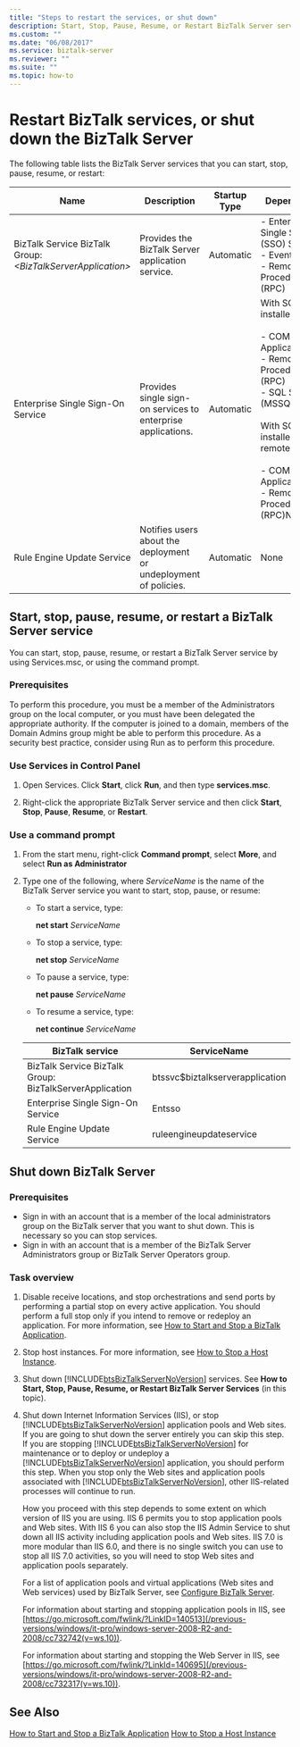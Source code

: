 ```yaml
---
title: "Steps to restart the services, or shut down"
description: Start, Stop, Pause, Resume, or Restart BizTalk Server services, or shut down the BizTalk Server computer
ms.custom: ""
ms.date: "06/08/2017"
ms.service: biztalk-server
ms.reviewer: ""
ms.suite: ""
ms.topic: how-to
---
```

# Restart BizTalk services, or shut down the BizTalk Server

The following table lists the BizTalk Server services that you can start, stop, pause, resume, or restart:

|Name|Description|Startup Type|Dependencies|
|----------|-----------------|------------------|------------------|
|BizTalk Service BizTalk Group: *\<BizTalkServerApplication\>*|Provides the BizTalk Server application service.|Automatic|-   Enterprise Single Sign-On (SSO) Service<br />-   Event Log<br />-   Remote Procedure Call (RPC)|
|Enterprise Single Sign-On Service|Provides single sign-on services to enterprise applications.|Automatic|With SQL Server installed locally:<br /><br /> -   COM+ System Application<br />-   Remote Procedure Call (RPC)<br />-   SQL Server (MSSQLSERVER)<br /><br /> With SQL Server installed remotely:<br /><br /> -   COM+ System Application<br />-   Remote Procedure Call (RPC)None|
|Rule Engine Update Service|Notifies users about the deployment or undeployment of policies.|Automatic|None|


## Start, stop, pause, resume, or restart a BizTalk Server service
 You can start, stop, pause, resume, or restart a BizTalk Server service by using Services.msc, or using the command prompt.

### Prerequisites
 To perform this procedure, you must be a member of the Administrators group on the local computer, or you must have been delegated the appropriate authority. If the computer is joined to a domain, members of the Domain Admins group might be able to perform this procedure. As a security best practice, consider using Run as to perform this procedure.

### Use Services in Control Panel

1.  Open Services. Click **Start**, click **Run**, and then type **services.msc**.

2.  Right-click the appropriate BizTalk Server service and then click **Start**, **Stop**, **Pause**, **Resume**, or **Restart**.

### Use a command prompt

1.  From the start menu, right-click **Command prompt**, select **More**, and select **Run as Administrator**

2.  Type one of the following, where *ServiceName* is the name of the BizTalk Server service you want to start, stop, pause, or resume:

    -   To start a service, type:

         **net start** *ServiceName*

    -   To stop a service, type:

         **net stop** *ServiceName*

    -   To pause a service, type:

         **net pause** *ServiceName*

    -   To resume a service, type:

         **net continue** *ServiceName*

    |BizTalk service|ServiceName|
    |---|---|
    |BizTalk Service BizTalk Group: BizTalkServerApplication|btssvc$biztalkserverapplication|
    |Enterprise Single Sign-On Service|Entsso|
    |Rule Engine Update Service|ruleengineupdateservice|

## Shut down BizTalk Server

### Prerequisites
-   Sign in with an account that is a member of the local administrators group on the BizTalk server that you want to shut down. This is necessary so you can stop services.
-   Sign in with an account that is a member of the BizTalk Server Administrators group or BizTalk Server Operators group.

### Task overview
1. Disable receive locations, and stop orchestrations and send ports by performing a partial stop on every active application. You should perform a full stop only if you intend to remove or redeploy an application. For more information, see [How to Start and Stop a BizTalk Application](../core/how-to-start-and-stop-a-biztalk-application.md).

2. Stop host instances. For more information, see [How to Stop a Host Instance](../core/how-to-stop-a-host-instance.md).

3. Shut down [!INCLUDE[btsBizTalkServerNoVersion](../includes/btsbiztalkservernoversion-md.md)] services. See **How to Start, Stop, Pause, Resume, or Restart BizTalk Server Services** (in this topic).

4. Shut down Internet Information Services (IIS), or stop [!INCLUDE[btsBizTalkServerNoVersion](../includes/btsbiztalkservernoversion-md.md)] application pools and Web sites. If you are going to shut down the server entirely you can skip this step. If you are stopping [!INCLUDE[btsBizTalkServerNoVersion](../includes/btsbiztalkservernoversion-md.md)] for maintenance or to deploy or undeploy a [!INCLUDE[btsBizTalkServerNoVersion](../includes/btsbiztalkservernoversion-md.md)] application, you should perform this step. When you stop only the Web sites and application pools associated with [!INCLUDE[btsBizTalkServerNoVersion](../includes/btsbiztalkservernoversion-md.md)], other IIS-related processes will continue to run.

    How you proceed with this step depends to some extent on which version of IIS you are using. IIS 6 permits you to stop application pools and Web sites. With IIS 6 you can also stop the IIS Admin Service to shut down all IIS activity including application pools and Web sites. IIS 7.0 is more modular than IIS 6.0, and there is no single switch you can use to stop all IIS 7.0 activities, so you will need to stop Web sites and application pools separately.

    For a list of application pools and virtual applications (Web sites and Web services) used by BizTalk Server, see [Configure BizTalk Server](../install-and-config-guides/configure-biztalk-server.md).

   For information about starting and stopping application pools in IIS, see [https://go.microsoft.com/fwlink/?LinkID=140513](/previous-versions/windows/it-pro/windows-server-2008-R2-and-2008/cc732742(v=ws.10)).

   For information about starting and stopping the Web Server in IIS, see [https://go.microsoft.com/fwlink/?LinkId=140695](/previous-versions/windows/it-pro/windows-server-2008-R2-and-2008/cc732317(v=ws.10)).

## See Also
 [How to Start and Stop a BizTalk Application](../core/how-to-start-and-stop-a-biztalk-application.md)
 [How to Stop a Host Instance](../core/how-to-stop-a-host-instance.md)
